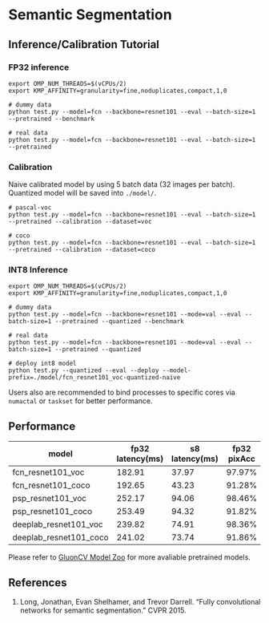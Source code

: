 # Semantic Segmentation

## Inference/Calibration Tutorial

### FP32 inference

```
export OMP_NUM_THREADS=$(vCPUs/2)
export KMP_AFFINITY=granularity=fine,noduplicates,compact,1,0

# dummy data
python test.py --model=fcn --backbone=resnet101 --eval --batch-size=1 --pretrained --benchmark

# real data
python test.py --model=fcn --backbone=resnet101 --eval --batch-size=1 --pretrained
```

### Calibration
Naive calibrated model by using 5 batch data (32 images per batch). Quantized model will be saved into `./model/`.

```
# pascal-voc
python test.py --model=fcn --backbone=resnet101 --eval --batch-size=1 --pretrained --calibration --dataset=voc

# coco
python test.py --model=fcn --backbone=resnet101 --eval --batch-size=1 --pretrained --calibration --dataset=coco
```

### INT8 Inference


```
export OMP_NUM_THREADS=$(vCPUs/2)
export KMP_AFFINITY=granularity=fine,noduplicates,compact,1,0

# dummy data
python test.py --model=fcn --backbone=resnet101 --mode=val --eval --batch-size=1 --pretrained --quantized --benchmark

# real data
python test.py --model=fcn --backbone=resnet101 --mode=val --eval --batch-size=1 --pretrained --quantized

# deploy int8 model
python test.py --quantized --eval --deploy --model-prefix=./model/fcn_resnet101_voc-quantized-naive
```
Users also are recommended to bind processes to specific cores via `numactal` or `taskset` for better performance. 

## Performance

model | fp32 latency(ms) | s8 latency(ms) | fp32 pixAcc | fp32 mIoU | s8 pixAcc | s8 mIoU
-- | -- | -- | -- | -- | -- | -- |
fcn_resnet101_voc   |182.91 |37.97 |97.97% | 90.77 |98.00%  | 91.02 |
fcn_resnet101_coco  |192.65 |43.23 |91.28% | 62.40 |90.96%  | 61.73 |
psp_resnet101_voc   |252.17 | 94.06 | 98.46% | 93.29  | 98.45% | 93.26 |
psp_resnet101_coco  |253.49 | 94.32 | 91.82% | 69.48 | 91.88% | 69.92|
deeplab_resnet101_voc   |239.82 | 74.91 | 98.36% | 92.84 | 98.34% | 92.76 |
deeplab_resnet101_coco  |241.02 | 73.74 | 91.86% | 69.82 | 91.98% | 70.75 |

Please refer to [GluonCV Model Zoo](http://gluon-cv.mxnet.io/model_zoo/index.html#semantic-segmentation) for more avaliable pretrained models.

## References
1. Long, Jonathan, Evan Shelhamer, and Trevor Darrell. “Fully convolutional networks for semantic segmentation.” CVPR 2015.
